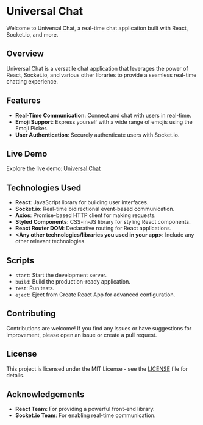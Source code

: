 # Universal Chat

Welcome to Universal Chat, a real-time chat application built with React, Socket.io, and more.

## Overview

Universal Chat is a versatile chat application that leverages the power of React, Socket.io, and various other libraries to provide a seamless real-time chatting experience.

## Features

- **Real-Time Communication**: Connect and chat with users in real-time.
- **Emoji Support**: Express yourself with a wide range of emojis using the Emoji Picker.
- **User Authentication**: Securely authenticate users with Socket.io.

## Live Demo

Explore the live demo: [Universal Chat](https://chat-app-snappy.netlify.app/)

## Technologies Used

- **React**: JavaScript library for building user interfaces.
- **Socket.io**: Real-time bidirectional event-based communication.
- **Axios**: Promise-based HTTP client for making requests.
- **Styled Components**: CSS-in-JS library for styling React components.
- **React Router DOM**: Declarative routing for React applications.
- **<Any other technologies/libraries you used in your app>**: Include any other relevant technologies.

## Scripts

- `start`: Start the development server.
- `build`: Build the production-ready application.
- `test`: Run tests.
- `eject`: Eject from Create React App for advanced configuration.

## Contributing

Contributions are welcome! If you find any issues or have suggestions for improvement, please open an issue or create a pull request.

## License

This project is licensed under the MIT License - see the [LICENSE](LICENSE) file for details.

## Acknowledgements

- **React Team**: For providing a powerful front-end library.
- **Socket.io Team**: For enabling real-time communication.
